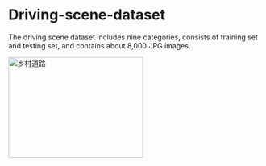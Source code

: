 # Driving-scene-dataset
The driving scene dataset includes nine categories, consists of training set and testing set, and contains about 8,000 JPG images.

<img src="https://github.com/Qiu1998/Driving-scene-dataset/blob/master/Examples/Village%20road.jpg" width="267" height="200" alt="乡村道路"/>
